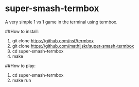 # super-smash-termbox
A very simple 1 vs 1 game in the terminal using termbox.

##How to install:
1. git clone https://github.com/nsf/termbox
2. git clone https://github.com/mathijskr/super-smash-termbox
3. cd super-smash-termbox
4. make

##How to play:
1. cd super-smash-termbox
2. make run
